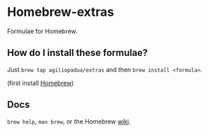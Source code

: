 Homebrew-extras
===============
Formulae for Homebrew.

How do I install these formulae?
--------------------------------
Just `brew tap agiliopadua/extras` and then `brew install <formula>`.


(first install [Homebrew](http://brew.sh))

Docs
----
`brew help`, `man brew`, or the Homebrew [wiki][].

[wiki]:http://wiki.github.com/Homebrew/homebrew

